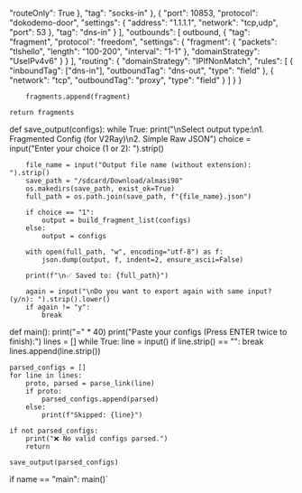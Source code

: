 "routeOnly": True
                    },
                    "tag": "socks-in"
                },
                {
                    "port": 10853,
                    "protocol": "dokodemo-door",
                    "settings": {
                        "address": "1.1.1.1",
                        "network": "tcp,udp",
                        "port": 53
                    },
                    "tag": "dns-in"
                }
            ],
            "outbounds": [
                outbound,
                {
                    "tag": "fragment",
                    "protocol": "freedom",
                    "settings": {
                        "fragment": {
                            "packets": "tlshello",
                            "length": "100-200",
                            "interval": "1-1"
                        },
                        "domainStrategy": "UseIPv4v6"
                    }
                }
            ],
            "routing": {
                "domainStrategy": "IPIfNonMatch",
                "rules": [
                    {
                        "inboundTag": ["dns-in"],
                        "outboundTag": "dns-out",
                        "type": "field"
                    },
                    {
                        "network": "tcp",
                        "outboundTag": "proxy",
                        "type": "field"
                    }
                ]
            }
        }

        fragments.append(fragment)

    return fragments


def save_output(configs):
    while True:
        print("\nSelect output type:\n1. Fragmented Config (for V2Ray)\n2. Simple Raw JSON")
        choice = input("Enter your choice (1 or 2): ").strip()

        file_name = input("Output file name (without extension): ").strip()
        save_path = "/sdcard/Download/almasi98"
        os.makedirs(save_path, exist_ok=True)
        full_path = os.path.join(save_path, f"{file_name}.json")

        if choice == "1":
            output = build_fragment_list(configs)
        else:
            output = configs

        with open(full_path, "w", encoding="utf-8") as f:
            json.dump(output, f, indent=2, ensure_ascii=False)

        print(f"\n✅ Saved to: {full_path}")

        again = input("\nDo you want to export again with same input? (y/n): ").strip().lower()
        if again != "y":
            break


def main():
    print("=" * 40)
    print("Paste your configs (Press ENTER twice to finish):")
    lines = []
    while True:
        line = input()
        if line.strip() == "":
            break
        lines.append(line.strip())

    parsed_configs = []
    for line in lines:
        proto, parsed = parse_link(line)
        if proto:
            parsed_configs.append(parsed)
        else:
            print(f"Skipped: {line}")

    if not parsed_configs:
        print("❌ No valid configs parsed.")
        return

    save_output(parsed_configs)


if name == "main":
    main()`
